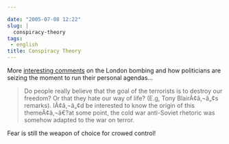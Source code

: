 ```yaml
---

date: "2005-07-08 12:22"
slug: |
  conspiracy-theory
tags:
 - english
title: Conspiracy Theory
---
```


More [interesting
comments](http://adam.rosi-kessel.org/weblog/security/london_bombing.html)
on the London bombing and how politicians are seizing the moment to run
their personal agendas...

> Do people really believe that the goal of the terrorists is to destroy
> our freedom? Or that they hate our way of life? (E.g, Tony
> BlairÃ¢â‚¬â„¢s remarks). IÃ¢â‚¬â„¢d be interested to know the origin
> of this themeÃ¢â‚¬â€?at some point, the cold war anti-Soviet rhetoric
> was somehow adapted to the war on terror.

Fear is still the weapon of choice for crowed control!
